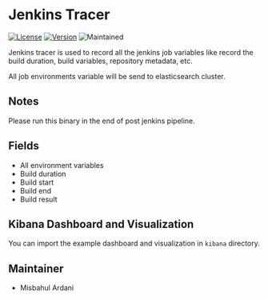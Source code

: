 # Jenkins Tracer

[![License](https://img.shields.io/badge/license-MIT-red)](LICENSE)
[![Version](https://img.shields.io/badge/version-0.1.0-blue)](CHANGELOG.md)
![Maintained](https://img.shields.io/badge/maintained-yes-brightgreen)

Jenkins tracer is used to record all the jenkins job variables like record the build duration, build variables, repository metadata, etc.

All job environments variable will be send to elasticsearch cluster.

## Notes

Please run this binary in the end of post jenkins pipeline.

## Fields

- All environment variables
- Build duration
- Build start
- Build end
- Build result

## Kibana Dashboard and Visualization

You can import the example dashboard and visualization in `kibana` directory.

## Maintainer

- Misbahul Ardani